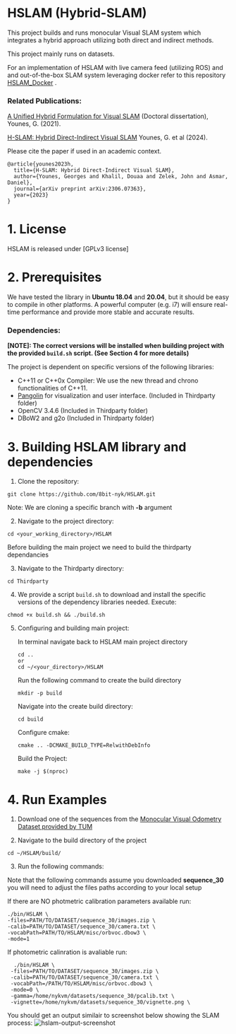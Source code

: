 # HSLAM (Hybrid-SLAM)

This project builds and runs monocular Visual SLAM system which integrates a hybrid approach utilizing both direct and indirect methods.

This project mainly runs on datasets.

For an implementation of HSLAM with live camera feed (utilizing ROS) and and out-of-the-box SLAM system leveraging docker refer to this repository [HSLAM_Docker](https://github.com/8bit-nyk/hslam_ros_docker) .

### Related Publications:
[A Unified Hybrid Formulation for Visual SLAM](https://scholarworks.aub.edu.lb/bitstream/handle/10938/22253/YounesGeorges_2021.pdf?sequence=5) (Doctoral dissertation), Younes, G. (2021).

[H-SLAM: Hybrid Direct-Indirect Visual SLAM](https://doi.org/10.1016/j.robot.2024.104729)  Younes, G. et al (2024).

Please cite the paper if used in an academic context.
```
@article{younes2023h,
  title={H-SLAM: Hybrid Direct-Indirect Visual SLAM},
  author={Younes, Georges and Khalil, Douaa and Zelek, John and Asmar, Daniel},
  journal={arXiv preprint arXiv:2306.07363},
  year={2023}
}

```

# 1. License

HSLAM is released under [GPLv3 license]

# 2. Prerequisites
We have tested the library in **Ubuntu 18.04** and **20.04**, but it should be easy to compile in other platforms. A powerful computer (e.g. i7) will ensure real-time performance and provide more stable and accurate results.
### Dependencies:
**[NOTE]: The correct versions will be installed when building project with the provided `build.sh` script. (See Section 4 for more details)**

The project is dependent on specific versions of the following libraries:
- C++11 or C++0x Compiler: We use the new thread and chrono functionalities of C++11.
- [Pangolin](https://github.com/stevenlovegrove/Pangolin) for visualization and user interface. (Included in Thirdparty folder)
- OpenCV 3.4.6 (Included in Thirdparty folder)
- DBoW2 and g2o (Included in Thirdparty folder)



# 3. Building HSLAM library and dependencies

1. Clone the repository:
```
git clone https://github.com/8bit-nyk/HSLAM.git
```
Note: We are cloning a specific branch with **-b** argument

2. Navigate to the project directory:
```
cd <your_working_directory>/HSLAM
```

Before building the main project we need to build the thirdparty dependancies


3. Navigate to the Thirdparty directory:
```
cd Thirdparty
```
4. We provide a script `build.sh` to download and install the  specific versions of the dependency libraries needed. Execute:

  ```
  chmod +x build.sh && ./build.sh
  ```

5. Configuring and building main project:

    In terminal navigate back to HSLAM main project directory
    ```
    cd ..
    or
    cd ~/<your_directory>/HSLAM
    ```
    
    Run the following command to create the build directory
    ```
    mkdir -p build 
    ```
    Navigate into the create build directory:
    ```
    cd build 
    ```
    Configure cmake:
    ```
    cmake .. -DCMAKE_BUILD_TYPE=RelwithDebInfo 
    ``` 
    Build the Project:
    ```
    make -j $(nproc)
    ```

# 4. Run Examples
1. Download one of the sequences from the [Monocular Visual Odometry Dataset provided by TUM](https://cvg.cit.tum.de/data/datasets/mono-dataset)


2. Navigate to the build directory of the project
  ```
  cd ~/HSLAM/build/
  ```

3.  Run the following commands:
   
  Note that the following commands assume you downloaded **sequence_30**  you will need to adjust the files paths according to your local setup

If there are NO photmetric calibration parameters available run:

  ```
 ./bin/HSLAM \
 -files=PATH/TO/DATASET/sequence_30/images.zip \
 -calib=PATH/TO/DATASET/sequence_30/camera.txt \
 -vocabPath=PATH/TO/HSLAM/misc/orbvoc.dbow3 \
 -mode=1 

  ```

If photometric calinration is avaliable run:
```
  ./bin/HSLAM \
 -files=PATH/TO/DATASET/sequence_30/images.zip \
 -calib=PATH/TO/DATASET/sequence_30/camera.txt \
 -vocabPath=/PATH/TO/HSLAM/misc/orbvoc.dbow3 \
 -mode=0 \
 -gamma=/home/nykvm/datasets/sequence_30/pcalib.txt \
 -vignette=/home/nykvm/datasets/sequence_30/vignette.png \
```

  You should get an output similair to screenshot below showing the SLAM process:
  ![hslam-output-screenshot](https://github.com/8bit-nyk/HSLAM/assets/49674476/ab3a1c94-8f38-41da-855d-c25566f720c4)





